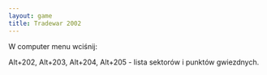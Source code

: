 ```yaml
---
layout: game
title: Tradewar 2002
---
```


W computer menu wciśnij:

Alt+202, Alt+203, Alt+204, Alt+205 - lista sektorów i punktów 
gwiezdnych.
